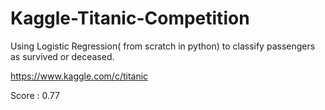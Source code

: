 # Kaggle-Titanic-Competition
Using Logistic Regression( from scratch in python) to classify passengers as survived or deceased. 

https://www.kaggle.com/c/titanic

Score : 0.77
